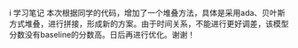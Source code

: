 i
学习笔记
本次根据同学的代码，增加了一个堆叠方法，具体是采用ada、贝叶斯方式堆叠，进行拼接，形成新的方案。由于时间关系，不能进行更好调差，该模型分数没有baseline的分数高。日后再进行优化。谢谢！
